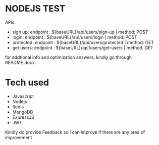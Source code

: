 # NODEJS TEST

APIs: 

 - sign up:  endpoint : ${baseURL}/api/users/sign-up | method: POST
 - login:  endpoint : ${baseURL}/api/users/login | method: POST
 - protected:  endpoint : ${baseURL}/api/users/protected | method: GET
 - get users:  endpoint : ${baseURL}/api/users/get-users | method: GET



for addtional info and optimization answers, kindly go through README.docx.

# Tech used

-	Javascript
-	Nodejs
-	Redis
-	MongoDB
-	ExpressJS
-	JWT


Kindly do provide Feedback so I can improve if there are any area of improvement